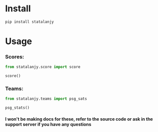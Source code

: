 # Install

```shell
pip install statalanjy
```

# Usage

### Scores:
```py
from statalanjy.score import score

score()
```
### Teams:
```py
from statalanjy.teams import psg_sats

psg_stats()
```



#### I won't be making docs for these, refer to the source code or ask in the support server if you have any questions


